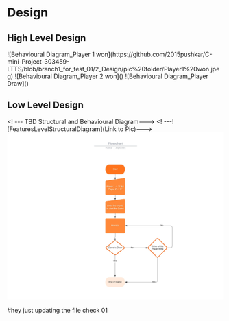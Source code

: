 # Design

## High Level Design 

<TBD Structural and Behavioural Diagram>
<![HighLevelStructuralDiagram](Link to Pic)>
![Behavioural Diagram_Player 1 won](https://github.com/2015pushkar/C-mini-Project-303459-LTTS/blob/branch1_for_test_01/2_Design/pic%20folder/Player1%20won.jpeg)
![Behavioural Diagram_Player 2 won]()
![Behavioural Diagram_Player Draw]()

## Low Level Design 

<! --- TBD Structural and Behavioural Diagram--->
<! ---![FeaturesLevelStructuralDiagram](Link to Pic)--->
![Behavioural Diagram](https://github.com/2015pushkar/C-mini-Project-303459-LTTS/blob/branch1_for_test_01/1_Requirements/Flowchart.jpeg)

#hey just updating the file check 01
